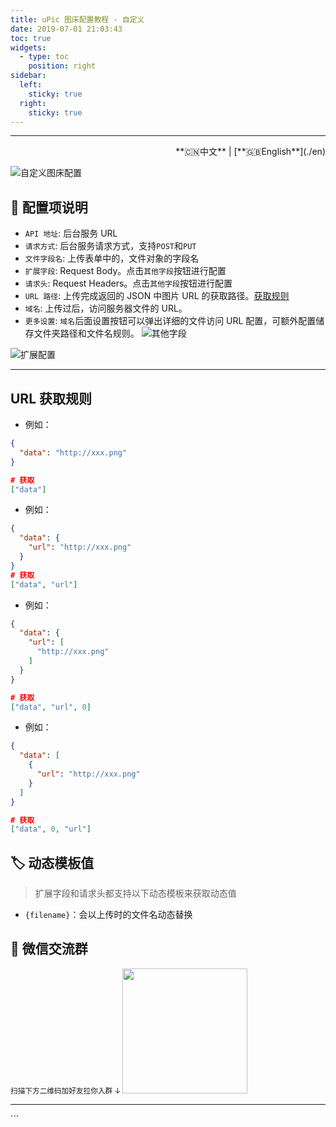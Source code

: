 ```yaml
---
title: uPic 图床配置教程 - 自定义
date: 2019-07-01 21:03:43
toc: true
widgets:
  - type: toc
    position: right
sidebar:
  left:
    sticky: true
  right:
    sticky: true
---
```


<hr><!-- i18n --><div align="right">**🇨🇳中文** | [**🇬🇧English**](./en)</div><!-- i18n -->

![自定义图床配置](https://gitee.com/gee1k/oss/raw/master/tutorials/custom-host.png)

## 📝 配置项说明

- `API 地址`: 后台服务 URL
- `请求方式`: 后台服务请求方式，支持`POST`和`PUT`
- `文件字段名`: 上传表单中的，文件对象的字段名
- `扩展字段`: Request Body。点击`其他字段`按钮进行配置
- `请求头`: Request Headers。点击`其他字段`按钮进行配置
- `URL 路径`: 上传完成返回的 JSON 中图片 URL 的获取路径。[获取规则](#URL-获取规则)
- `域名`: 上传过后，访问服务器文件的 URL。
- `更多设置`: `域名`后面设置按钮可以弹出详细的文件访问 URL 配置，可额外配置储存文件夹路径和文件名规则。
![其他字段](https://gitee.com/gee1k/oss/raw/master/tutorials/custom-host-extension-field.png)

![扩展配置](https://gitee.com/gee1k/oss/raw/master/tutorials/custom-host-extension.png)

<hr>

## URL 获取规则

- 例如：

```json
{
  "data": "http://xxx.png"
}

# 获取
["data"]
```

- 例如：

```json
{
  "data": {
    "url": "http://xxx.png"
  }
}
# 获取
["data", "url"]
```

- 例如：

```json
{
  "data": {
    "url": [
      "http://xxx.png"
    ]
  }
}

# 获取
["data", "url", 0]
```

- 例如：

```json
{
  "data": [
    {
      "url": "http://xxx.png"
    }
  ]
}

# 获取
["data", 0, "url"]

```

## 🏷 动态模板值

> 扩展字段和请求头都支持以下动态模板来获取动态值

- `{filename}`：会以上传时的文件名动态替换

## 💌 微信交流群
  <small>扫描下方二维码加好友拉你入群 ↓ </small>
	<img src="https://cdn.jsdelivr.net/gh/gee1k/oss@master/personal/geee1k.JPG" height="200" style="height:200px">

<hr>
```
